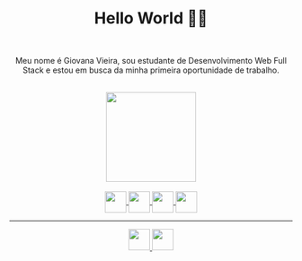 <div align="center">
  <h1>Hello World 👩‍💻</h1>
</div>

<br>

<div align="center">
  <p>Meu nome é Giovana Vieira, sou estudante de Desenvolvimento Web Full Stack e estou em busca da minha primeira oportunidade de trabalho.</p>
</div>

<br>

<div align="center" style="display: inline_block">
  <a href="https://github.com/gioivieira">
  <img height="160em" src="https://github-readme-stats.vercel.app/api?username=gioivieira&show_icons=true&theme=buefy&include_all_commits=true&count_private=true"/>
</div>

  <br>

<div align="center">
  
  <img align="center" height="38" width="38" src="https://img.icons8.com/color/344/javascript--v1.png"/>
 
  <img align="center" height="38" width="38" src="https://img.icons8.com/color/344/css3.png"/>
  
  <img align="center" height="38" width="38" src="https://img.icons8.com/color/344/html-5--v1.png"/>
  
  <img align="center" height="38" width="38" src="https://img.icons8.com/color/344/react-native.png"/>
  
</div>
  
  <hr>
  
  <div align="center"> 
    
   <a href="https://www.linkedin.com/in/gioivieira/" target="_blank">
	<img height="38" width="38" src="https://img.icons8.com/color/344/linkedin.png"/>
   </a> 	
	
   <a href="https://www.instagram.com/gioivieira/" target="_blank">
	 <img height="38" width="38" src="https://img.icons8.com/fluency/344/instagram-new.png"/>
   </a> 
 
</div>

